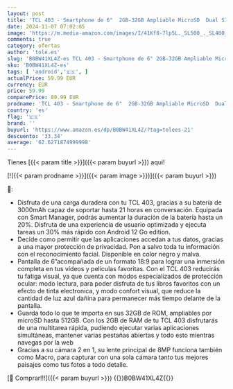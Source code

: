 ```yaml
---
layout: post
title: 'TCL 403 - Smartphone de 6"  2GB-32GB Ampliable MicroSD  Dual SIM  Cámaras 8MP+5MP  Batería 3000mAh  Android 12 Go Ed.  Malva'
date: 2024-11-07 07:02:05
image: 'https://m.media-amazon.com/images/I/41Kf8-7lp5L._SL500_._SL400_.jpg'
comments: true
category: ofertas
author: 'tole.es'
slug: 'B0BW41XL4Z-es TCL 403 - Smartphone de 6" 2GB-32GB Ampliable MicroSD Dual...'
sku: 'B0BW41XL4Z-es'
tags: [ 'android','🇪🇸', ]
actualPrice: 59.99 EUR
currency: EUR
price: 59.99
comparePrice: 89.99 EUR
prodname: 'TCL 403 - Smartphone de 6"  2GB-32GB Ampliable MicroSD  Dual SIM  Cámaras 8MP+5MP  Batería 3000mAh  Android 12 Go Ed.  Malva'
country: 'es'
flag: '🇪🇸'
brand: ''
buyurl: 'https://www.amazon.es/dp/B0BW41XL4Z/?tag=tolees-21'
descuento: '33.34'
average: '62.6271874999998'
---
```


Tienes [{{< param title >}}]({{< param buyurl >}}) aqui!

[![{{< param prodname >}}]({{< param image >}})]({{< param buyurl >}})

🔎:

- Disfruta de una carga duradera con tu TCL 403, gracias a su batería de 3000mAh capaz de soportar hasta 21 horas en conversación. Equipada con Smart Manager, podrás aumentar la duración de la batería hasta un 20%. Disfruta de una experiencia de usuario optimizada y ejecuta tareas un 30% más rápido con Android 12 Go edition.
- Decide como permitir que las aplicaciones accedan a tus datos, gracias a una mayor protección de privacidad. Pon a salvo toda tu información con el reconocimiento facial. Disponible en color negro y malva.
- Pantalla de 6”acompañada de un formato 18:9 para lograr una inmersión completa en tus vídeos y películas favoritas. Con el TCL 403 reducirás tu fatiga visual, ya que cuenta con modos especializados de protección ocular: modo lectura, para poder disfruta de tus libros favoritos con un efecto de tinta electronica, y modo confort visual, que reduce la cantidad de luz azul dañina para permanecer más tiempo delante de la pantalla.
- Guarda todo lo que te importa en sus 32GB de ROM, ampliables por microSD hasta 512GB. Con los 2GB de RAM de tu TCL 403 disfrutarás de una multitarea rápida, pudiendo ejecutar varias aplicaciones simultáneas, mantener varias pestañas abiertas y todo esto mientras navegas por la web
- Gracias a su cámara 2 en 1, su lente principal de 8MP funciona también como Macro, para capturar con una sola cámara tanto tus mejores paisajes como tus fotos a todo detalle.

[🛒 Comprar!!!]({{< param buyurl >}})
{{<world>}}B0BW41XL4Z{{</world>}}

